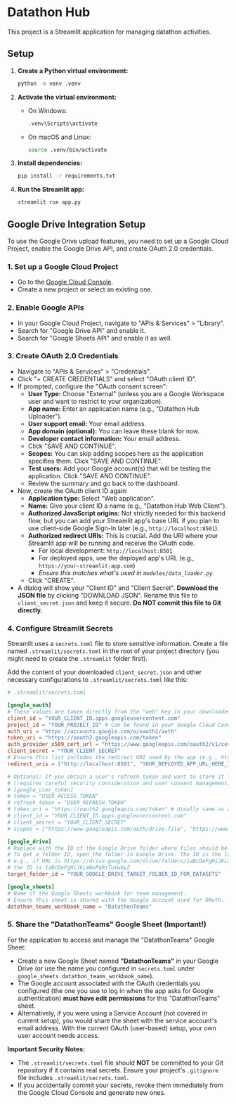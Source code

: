 # Datathon Hub

This project is a Streamlit application for managing datathon activities.

## Setup

1.  **Create a Python virtual environment:**
    ```bash
    python -m venv .venv
    ```

2.  **Activate the virtual environment:**
    - On Windows:
      ```bash
      .venv\Scripts\activate
      ```
    - On macOS and Linux:
      ```bash
      source .venv/bin/activate
      ```

3.  **Install dependencies:**
    ```bash
    pip install -r requirements.txt
    ```

4.  **Run the Streamlit app:**
    ```bash
    streamlit run app.py
    ```

## Google Drive Integration Setup

To use the Google Drive upload features, you need to set up a Google Cloud Project, enable the Google Drive API, and create OAuth 2.0 credentials.

### 1. Set up a Google Cloud Project

*   Go to the [Google Cloud Console](https://console.cloud.google.com/).
*   Create a new project or select an existing one.

### 2. Enable Google APIs
*   In your Google Cloud Project, navigate to "APIs & Services" > "Library".
*   Search for "Google Drive API" and enable it.
*   Search for "Google Sheets API" and enable it as well.

### 3. Create OAuth 2.0 Credentials

*   Navigate to "APIs & Services" > "Credentials".
*   Click "+ CREATE CREDENTIALS" and select "OAuth client ID".
*   If prompted, configure the "OAuth consent screen":
    *   **User Type:** Choose "External" (unless you are a Google Workspace user and want to restrict to your organization).
    *   **App name:** Enter an application name (e.g., "Datathon Hub Uploader").
    *   **User support email:** Your email address.
    *   **App domain (optional):** You can leave these blank for now.
    *   **Developer contact information:** Your email address.
    *   Click "SAVE AND CONTINUE".
    *   **Scopes:** You can skip adding scopes here as the application specifies them. Click "SAVE AND CONTINUE".
    *   **Test users:** Add your Google account(s) that will be testing the application. Click "SAVE AND CONTINUE".
    *   Review the summary and go back to the dashboard.
*   Now, create the OAuth client ID again:
    *   **Application type:** Select "Web application".
    *   **Name:** Give your client ID a name (e.g., "Datathon Hub Web Client").
    *   **Authorized JavaScript origins:** Not strictly needed for this backend flow, but you can add your Streamlit app's base URL if you plan to use client-side Google Sign-In later (e.g., `http://localhost:8501`).
    *   **Authorized redirect URIs:** This is crucial. Add the URI where your Streamlit app will be running and receive the OAuth code.
        *   For local development: `http://localhost:8501`
        *   For deployed apps, use the deployed app's URL (e.g., `https://your-streamlit-app.com`)
        *   *Ensure this matches what's used in `modules/data_loader.py`.*
    *   Click "CREATE".
*   A dialog will show your "Client ID" and "Client Secret". **Download the JSON file** by clicking "DOWNLOAD JSON". Rename this file to `client_secret.json` and keep it secure. **Do NOT commit this file to Git directly.**

### 4. Configure Streamlit Secrets

Streamlit uses a `secrets.toml` file to store sensitive information. Create a file named `.streamlit/secrets.toml` in the root of your project directory (you might need to create the `.streamlit` folder first).

Add the content of your downloaded `client_secret.json` and other necessary configurations to `.streamlit/secrets.toml` like this:

```toml
# .streamlit/secrets.toml

[google_oauth]
# These values are taken directly from the "web" key in your downloaded client_secret.json
client_id = "YOUR_CLIENT_ID.apps.googleusercontent.com"
project_id = "YOUR_PROJECT_ID" # Can be found in your Google Cloud Console
auth_uri = "https://accounts.google.com/o/oauth2/auth"
token_uri = "https://oauth2.googleapis.com/token"
auth_provider_x509_cert_url = "https://www.googleapis.com/oauth2/v1/certs"
client_secret = "YOUR_CLIENT_SECRET"
# Ensure this list includes the redirect URI used by the app (e.g., http://localhost:8501 for local)
redirect_uris = ["http://localhost:8501", "YOUR_DEPLOYED_APP_URL_HERE_IF_APPLICABLE"] 

# Optional: If you obtain a user's refresh token and want to store it for prolonged access
# (requires careful security consideration and user consent management)
# [google_user_token]
# token = "USER_ACCESS_TOKEN"
# refresh_token = "USER_REFRESH_TOKEN"
# token_uri = "https://oauth2.googleapis.com/token" # Usually same as above
# client_id = "YOUR_CLIENT_ID.apps.googleusercontent.com"
# client_secret = "YOUR_CLIENT_SECRET"
# scopes = ["https://www.googleapis.com/auth/drive.file", "https://www.googleapis.com/auth/drive.metadata.readonly"]

[google_drive]
# Replace with the ID of the Google Drive folder where files should be uploaded.
# To get a folder ID, open the folder in Google Drive. The ID is the last part of the URL.
# e.g., if URL is https://drive.google.com/drive/folders/1aBcDeFgHiJkLmNoPqRsTuVwXyZ,
# the ID is 1aBcDeFgHiJkLmNoPqRsTuVwXyZ
target_folder_id = "YOUR_GOOGLE_DRIVE_TARGET_FOLDER_ID_FOR_DATASETS"

[google_sheets]
# Name of the Google Sheets workbook for team management.
# Ensure this sheet is shared with the Google account used for OAuth.
datathon_teams_workbook_name = "DatathonTeams" 
```

### 5. Share the "DatathonTeams" Google Sheet (Important!)

For the application to access and manage the "DatathonTeams" Google Sheet:

*   Create a new Google Sheet named **"DatathonTeams"** in your Google Drive (or use the name you configured in `secrets.toml` under `google_sheets.datathon_teams_workbook_name`).
*   The Google account associated with the OAuth credentials you configured (the one you use to log in when the app asks for Google authentication) **must have edit permissions** for this "DatathonTeams" sheet.
*   Alternatively, if you were using a Service Account (not covered in current setup), you would share the sheet with the service account's email address. With the current OAuth (user-based) setup, your own user account needs access.

**Important Security Notes:**
*   The `.streamlit/secrets.toml` file should **NOT** be committed to your Git repository if it contains real secrets. Ensure your project's `.gitignore` file includes `.streamlit/secrets.toml`.
*   If you accidentally commit your secrets, revoke them immediately from the Google Cloud Console and generate new ones.
